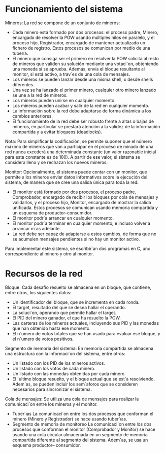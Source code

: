# Funcionamiento del sistema
Mineros:  La red se compone de un conjunto de mineros:

 - Cada minero está formado por dos procesos: el proceso padre, Minero, encargado de resolver la POW usando múltiples hilos en paralelo, y el proceso hijo, Registrador, encargado de mantener actualizado un fichero de registro. Estos procesos se comunican por medio de una tubería.
 - El minero que consiga ser el primero en resolver la POW solicita al resto de mineros que validen su solución mediante una votaci´on, obteniendo una moneda si se aprueba. Además, envía el bloque resultante al monitor, si está activo, a trav´es de una cola de mensajes.
 - Los mineros se pueden lanzar desde una misma shell, o desde shells diferentes.
 - Una vez se ha lanzado el primer minero, cualquier otro minero lanzado se une a la red de mineros.
 - Los mineros pueden unirse en cualquier momento.
 - Los mineros pueden acabar y salir de la red en cualquier momento.
 - La información sobre la red debe adaptarse de forma dinámica a los cambios anteriores.
 - El funcionamiento de la red debe ser robusto frente a altas o bajas de mineros, en particular se prestará atención a la validez de la información compartida y a evitar bloqueos (deadlocks).

Nota: Para simplificar la codificación, se permite suponer que el número máximo de mineros que van a participar en el proceso de minado de una red nunca excederá una determinada constante (un valor razonable inicial para esta constante es de 100). A partir de ese valor, el sistema se considera lleno y se rechazan los nuevos mineros.

Monitor:  Opcionalmente, el sistema puede contar con un monitor, que permite a los mineros enviar datos informativos  sobre la ejecución del sistema, de manera que se cree una salida única para toda la red.

 - El monitor está formado por dos procesos, el proceso padre, Comprobador, encargado de recibir los bloques por cola de mensajes y validarlos, y el proceso hijo, Monitor, encargado de mostrar la salida unificada. Estos procesos se comunican usando memoria compartida y un esquema de productor–consumidor.
 - El monitor podr´a arrancar en cualquier momento.
 - El monitor podr´a terminar en cualquier momento, e incluso volver a arrancar m´as adelante.
 - La red debe ser capaz de adaptarse a estos cambios, de forma que no se acumulen mensajes pendientes si no hay un monitor activo.

Para implementar este sistema, se escribir´an dos programas en C, uno correspondiente al
minero y otro al monitor.

# Recursos de la red
Bloque: Cada desafío resuelto se almacena en un bloque, que contiene, entre otros, los siguientes
datos:
 - Un identificador del bloque, que se incrementa en cada ronda.
 - El target, resultado del que se desea hallar el operando.
 - La soluci´on, operando que permite hallar el target.
 - El PID del minero ganador, el que ha resuelto la POW.
 - Las carteras de los mineros actuales, incluyendo sus PID y las monedas que han obtenido hasta ese momento.
 - El n´umero de votos totales que se han usado para evaluar ese bloque, y el n´umero de votos positivos.

Segmento de memoria del sistema: En memoria compartida se almacena una estructura con la informaci´on del sistema, entre otros:
 - Un listado con los PID de los mineros activos.
 - Un listado con los votos de cada minero.
 - Un listado con las monedas obtenidas por cada minero.
 - El ´ultimo bloque resuelto, y el bloque actual que se est´a resolviendo.
Adem´as, se pueden incluir los sem´aforos que se consideren necesarios para sincronizar el sistema.

Cola de mensajes: Se utiliza una cola de mensajes para realizar la comunicaci´on entre los
mineros y el monitor.
 - Tuber´ıas La comunicaci´on entre los dos procesos que conforman el minero (Minero y Registrador) se hace usando tuber´ıas.
 - Segmento de memoria de monitoreo La comunicaci´on entre los dos procesos que conforman el
monitor (Comprobador y Monitor) se hace usando una cola circular almacenada en un segmento de
memoria compartida diferente al segmento del sistema. Adem´as, se usa un esquema productor–
consumidor.
